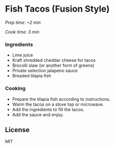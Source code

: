# Fish Tacos (Fusion Style)

*Prep time: ~2 min*

*Cook time: 3 min*

### Ingredients

 - Lime juice
 - Kraft shredded cheddar cheese for tacos
 - Brocolli slaw (or another form of greens)
 - Private selection jalapeno sauce
 - Breaded tilapia fish


### Cooking

 - Prepare the tilapia fish according to instructions.
 - Warm the tacos on a stove top or microwave.
 - Add the ingredients to fill the tacos.
 - Add the sauce and enjoy.

License
----

MIT

